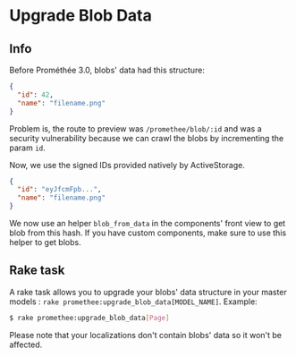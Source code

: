 # Upgrade Blob Data

## Info

Before Prométhée 3.0, blobs' data had this structure:

```json
{
  "id": 42,
  "name": "filename.png"
}
```

Problem is, the route to preview was `/promethee/blob/:id` and was a security vulnerability because we can crawl the blobs by incrementing the param `id`.

Now, we use the signed IDs provided natively by ActiveStorage.

```json
{
  "id": "eyJfcmFpb...",
  "name": "filename.png"
}
```

We now use an helper `blob_from_data` in the components' front view to get blob from this hash. If you have custom components, make sure to use this helper to get blobs.

## Rake task

A rake task allows you to upgrade your blobs' data structure in your master models : `rake promethee:upgrade_blob_data[MODEL_NAME]`. Example:

```bash
$ rake promethee:upgrade_blob_data[Page]
```

Please note that your localizations don't contain blobs' data so it won't be affected.